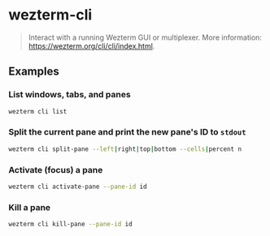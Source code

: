 # wezterm-cli

> Interact with a running Wezterm GUI or multiplexer. More information: <https://wezterm.org/cli/cli/index.html>.

## Examples

### List windows, tabs, and panes

```bash
wezterm cli list
```

### Split the current pane and print the new pane's ID to `stdout`

```bash
wezterm cli split-pane --left|right|top|bottom --cells|percent n
```

### Activate (focus) a pane

```bash
wezterm cli activate-pane --pane-id id
```

### Kill a pane

```bash
wezterm cli kill-pane --pane-id id
```
